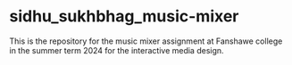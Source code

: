 # sidhu_sukhbhag_music-mixer
This is the repository for the music mixer assignment at Fanshawe college in the summer term 2024 for the interactive media design.
